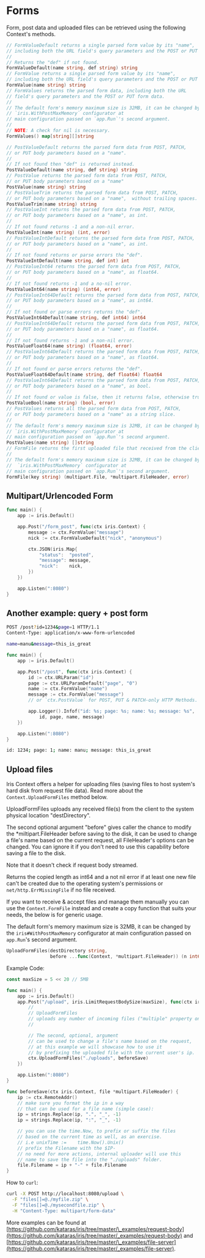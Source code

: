 # Forms

Form, post data and uploaded files can be retrieved using the following Context's methods.

```go
// FormValueDefault returns a single parsed form value by its "name",
// including both the URL field's query parameters and the POST or PUT form data.
//
// Returns the "def" if not found.
FormValueDefault(name string, def string) string
// FormValue returns a single parsed form value by its "name",
// including both the URL field's query parameters and the POST or PUT form data.
FormValue(name string) string
// FormValues returns the parsed form data, including both the URL
// field's query parameters and the POST or PUT form data.
//
// The default form's memory maximum size is 32MB, it can be changed by the
// `iris.WithPostMaxMemory` configurator at
// main configuration passed on `app.Run`'s second argument.
//
// NOTE: A check for nil is necessary.
FormValues() map[string][]string

// PostValueDefault returns the parsed form data from POST, PATCH,
// or PUT body parameters based on a "name".
//
// If not found then "def" is returned instead.
PostValueDefault(name string, def string) string
// PostValue returns the parsed form data from POST, PATCH,
// or PUT body parameters based on a "name"
PostValue(name string) string
// PostValueTrim returns the parsed form data from POST, PATCH,
// or PUT body parameters based on a "name",  without trailing spaces.
PostValueTrim(name string) string
// PostValueInt returns the parsed form data from POST, PATCH,
// or PUT body parameters based on a "name", as int.
//
// If not found returns -1 and a non-nil error.
PostValueInt(name string) (int, error)
// PostValueIntDefault returns the parsed form data from POST, PATCH,
// or PUT body parameters based on a "name", as int.
//
// If not found returns or parse errors the "def".
PostValueIntDefault(name string, def int) int
// PostValueInt64 returns the parsed form data from POST, PATCH,
// or PUT body parameters based on a "name", as float64.
//
// If not found returns -1 and a no-nil error.
PostValueInt64(name string) (int64, error)
// PostValueInt64Default returns the parsed form data from POST, PATCH,
// or PUT body parameters based on a "name", as int64.
//
// If not found or parse errors returns the "def".
PostValueInt64Default(name string, def int64) int64
// PostValueInt64Default returns the parsed form data from POST, PATCH,
// or PUT body parameters based on a "name", as float64.
//
// If not found returns -1 and a non-nil error.
PostValueFloat64(name string) (float64, error)
// PostValueInt64Default returns the parsed form data from POST, PATCH,
// or PUT body parameters based on a "name", as float64.
//
// If not found or parse errors returns the "def".
PostValueFloat64Default(name string, def float64) float64
// PostValueInt64Default returns the parsed form data from POST, PATCH,
// or PUT body parameters based on a "name", as bool.
//
// If not found or value is false, then it returns false, otherwise true.
PostValueBool(name string) (bool, error)
// PostValues returns all the parsed form data from POST, PATCH,
// or PUT body parameters based on a "name" as a string slice.
//
// The default form's memory maximum size is 32MB, it can be changed by the
// `iris.WithPostMaxMemory` configurator at
// main configuration passed on `app.Run`'s second argument.
PostValues(name string) []string
// FormFile returns the first uploaded file that received from the client.
//
// The default form's memory maximum size is 32MB, it can be changed by the
//  `iris.WithPostMaxMemory` configurator at
// main configuration passed on `app.Run`'s second argument.
FormFile(key string) (multipart.File, *multipart.FileHeader, error)
```

## Multipart/Urlencoded Form

```go
func main() {
    app := iris.Default()

    app.Post("/form_post", func(ctx iris.Context) {
        message := ctx.FormValue("message")
        nick := ctx.FormValueDefault("nick", "anonymous")

        ctx.JSON(iris.Map{
            "status":  "posted",
            "message": message,
            "nick":    nick,
        })
    })

    app.Listen(":8080")
}
```

## Another example: query + post form

```bash
POST /post?id=1234&page=1 HTTP/1.1
Content-Type: application/x-www-form-urlencoded

name=manu&message=this_is_great
```

```go
func main() {
    app := iris.Default()

    app.Post("/post", func(ctx iris.Context) {
        id := ctx.URLParam("id")
        page := ctx.URLParamDefault("page", "0")
        name := ctx.FormValue("name")
        message := ctx.FormValue("message")
        // or `ctx.PostValue` for POST, PUT & PATCH-only HTTP Methods.

        app.Logger().Infof("id: %s; page: %s; name: %s; message: %s",
            id, page, name, message)
    })

    app.Listen(":8080")
}
```

```bash
id: 1234; page: 1; name: manu; message: this_is_great
```

## Upload files

Iris Context offers a helper for uploading files (saving files to host system's hard disk from request file data). Read more about the `Context.UploadFormFiles` method below.

UploadFormFiles uploads any received file(s) from the client to the system physical location "destDirectory".

The second optional argument "before" gives caller the chance to modify the \*miltipart.FileHeader before saving to the disk, it can be used to change a file's name based on the current request, all FileHeader's options can be changed. You can ignore it if you don't need to use this capability before saving a file to the disk.

Note that it doesn't check if request body streamed.

Returns the copied length as int64 and a not nil error if at least one new file can't be created due to the operating system's permissions or `net/http.ErrMissingFile` if no file received.

If you want to receive & accept files and manage them manually you can use the `Context.FormFile` instead and create a copy function that suits your needs, the below is for generic usage.

The default form's memory maximum size is 32MB, it can be changed by the `iris#WithPostMaxMemory` configurator at main configuration passed on `app.Run`'s second argument.

```go
UploadFormFiles(destDirectory string,
                before ...func(Context, *multipart.FileHeader)) (n int64, err error)
```

Example Code:

```go
const maxSize = 5 << 20 // 5MB

func main() {
    app := iris.Default()
    app.Post("/upload", iris.LimitRequestBodySize(maxSize), func(ctx iris.Context) {
        //
        // UploadFormFiles
        // uploads any number of incoming files ("multiple" property on the form input).
        //

        // The second, optional, argument
        // can be used to change a file's name based on the request,
        // at this example we will showcase how to use it
        // by prefixing the uploaded file with the current user's ip.
        ctx.UploadFormFiles("./uploads", beforeSave)
    })

    app.Listen(":8080")
}

func beforeSave(ctx iris.Context, file *multipart.FileHeader) {
    ip := ctx.RemoteAddr()
    // make sure you format the ip in a way
    // that can be used for a file name (simple case):
    ip = strings.Replace(ip, ".", "_", -1)
    ip = strings.Replace(ip, ":", "_", -1)

    // you can use the time.Now, to prefix or suffix the files
    // based on the current time as well, as an exercise.
    // i.e unixTime :=    time.Now().Unix()
    // prefix the Filename with the $IP-
    // no need for more actions, internal uploader will use this
    // name to save the file into the "./uploads" folder.
    file.Filename = ip + "-" + file.Filename
}
```

How to `curl`:

```bash
curl -X POST http://localhost:8080/upload \
  -F "files[]=@./myfile.zip" \
  -F "files[]=@./mysecondfile.zip" \
  -H "Content-Type: multipart/form-data"
```

More examples can be found at [https://github.com/kataras/iris/tree/master/\_examples/request-body](https://github.com/kataras/iris/tree/master/_examples/request-body) and [https://github.com/kataras/iris/tree/master/\_examples/file-server](https://github.com/kataras/iris/tree/master/_examples/file-server).

